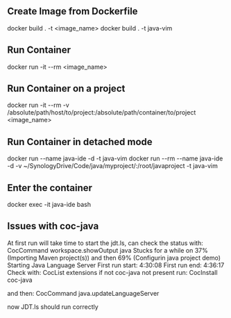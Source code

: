 ## Create Image from Dockerfile
docker build . -t <image_name>
docker build . -t java-vim

## Run Container
docker run -it --rm <image_name>

## Run Container on a project
docker run -it --rm -v /absolute/path/host/to/project:/absolute/path/container/to/project <image_name>

## Run Container in detached mode
docker run --name java-ide -d -t java-vim
docker run --rm --name java-ide -d -v ~/SynologyDrive/Code/java/myproject/:/root/javaproject -t java-vim

## Enter the container
docker exec -it java-ide bash

## Issues with coc-java
At first run will take time to start the jdt.ls, can check the status with: CocCommand workspace.showOutput java
Stucks for a while on 37% (Importing Maven project(s)) and then 69% (Configurin java project demo) Starting Java Language Server
First run start: 4:30:08
First run end: 4:36:17
Check with: CocList extensions
if not coc-java not present run: CocInstall coc-java

and then: CocCommand java.updateLanguageServer

now JDT.ls should run correctly
